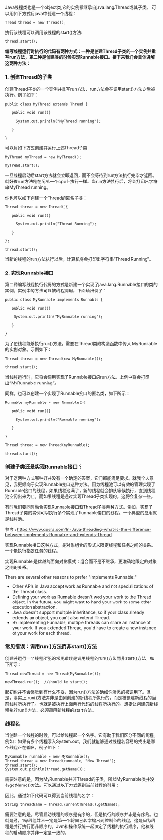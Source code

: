 ##

Java线程类也是一个object类,它的实例都继承自java.lang.Thread或其子类。 可以用如下方式用java中创建一个线程：
```
Tread thread = new Thread();
```
执行该线程可以调用该线程的start()方法:
```
thread.start();
```

**编写线程运行时执行的代码有两种方式：一种是创建Thread子类的一个实例并重写run方法，第二种是创建类的时候实现Runnable接口。接下来我们会具体讲解这两种方法：**

### 1. 创建Thread的子类

创建Thread子类的一个实例并重写run方法，run方法会在调用start()方法之后被执行。例子如下：

```
public class MyThread extends Thread {

   public void run(){

     System.out.println("MyThread running");

   }

}
```

可以用如下方式创建并运行上述Thread子类

```
MyThread myThread = new MyThread();

myTread.start();
```
一旦线程启动后start方法就会立即返回，而不会等待到run方法执行完毕才返回。就好像run方法是在另外一个cpu上执行一样。当run方法执行后，将会打印出字符串MyThread running。

你也可以如下创建一个Thread的匿名子类：

```
Thread thread = new Thread(){

   public void run(){

     System.out.println("Thread Running");

   }

};

thread.start();
```
当新的线程的run方法执行以后，计算机将会打印出字符串”Thread Running”。

### 2. 实现Runnable接口

第二种编写线程执行代码的方式是新建一个实现了java.lang.Runnable接口的类的实例，实例中的方法可以被线程调用。下面给出例子：

```
public class MyRunnable implements Runnable {

   public void run(){

    System.out.println("MyRunnable running");

   }

}
```
为了使线程能够执行run()方法，需要在Thread类的构造函数中传入 MyRunnable的实例对象。示例如下：

```
Thread thread = new Thread(new MyRunnable());

thread.start();
```
当线程运行时，它将会调用实现了Runnable接口的run方法。上例中将会打印出”MyRunnable running”。

同样，也可以创建一个实现了Runnable接口的匿名类，如下所示：

```
Runnable myRunnable = new Runnable(){

   public void run(){

     System.out.println("Runnable running");

   }

}

Thread thread = new Thread(myRunnable);

thread.start();
```

### 创建子类还是实现Runnable接口？

对于这两种方式哪种好并没有一个确定的答案，它们都能满足要求。就我个人意见，我更倾向于实现Runnable接口这种方法。因为线程池可以有效的管理实现了Runnable接口的线程，如果线程池满了，新的线程就会排队等候执行，直到线程池空闲出来为止。而如果线程是通过实现Thread子类实现的，这将会复杂一些。

有时我们要同时融合实现Runnable接口和Thread子类两种方式。例如，实现了Thread子类的实例可以执行多个实现了Runnable接口的线程。一个典型的应用就是线程池。

参考 :
https://www.quora.com/In-Java-threading-what-is-the-difference-between-implements-Runnable-and-extends-Thread

实现Runnable接口这种方式，是对象组合的形式以限定线程和任务之间的关系。一个能执行指定任务的线程。

实现Runnable 是优越的面向对象模式：组合而不是不继承，更准确地限定的对象之间的关系。

There are several other reasons to prefer "implements Runnable:"

+ Other APIs in Java accept work as Runnable and not specializations of the Thread class.
+ Defining your work as Runnable doesn't wed your work to the Thread object. In the future, you might want to hand your work to some other execution abstraction.
+ Java doesn't support multiple inheritance, so if your class already extends an object, you can't also extend Thread.
+ By implementing Runnable, multiple threads can share an instance of your work. If you extended Thread, you'd have to create a new instance of your work for each thread.

### 常见错误：调用run()方法而非start()方法

创建并运行一个线程所犯的常见错误是调用线程的run()方法而非start()方法，如下所示：

```
Thread newThread = new Thread(MyRunnable());

newThread.run();  //should be start();
```
起初你并不会感觉到有什么不妥，因为run()方法的确如你所愿的被调用了。但是，事实上,run()方法并非是由刚创建的新线程所执行的，而是被创建新线程的当前线程所执行了。也就是被执行上面两行代码的线程所执行的。想要让创建的新线程执行run()方法，必须调用新线程的start方法。


### 线程名

当创建一个线程的时候，可以给线程起一个名字。它有助于我们区分不同的线程。例如：如果有多个线程写入System.out，我们就能够通过线程名容易的找出是哪个线程正在输出。例子如下：

```
MyRunnable runnable = new MyRunnable();
Thread thread = new Thread(runnable, "New Thread");
thread.start();
System.out.println(thread.getName());
```

需要注意的是，因为MyRunnable并非Thread的子类，所以MyRunnable类并没有getName()方法。可以通过以下方式得到当前线程的引用：

因此，通过如下代码可以得到当前线程的名字：

```
String threadName = Thread.currentThread().getName();
```

需要注意的是，尽管启动线程的顺序是有序的，但是执行的顺序并非是有序的。也就是说，1号线程并不一定是第一个将自己名字输出到控制台的线程。这是因为线程是并行执行而非顺序的。Jvm和操作系统一起决定了线程的执行顺序，他和线程的启动顺序并非一定是一致的。
